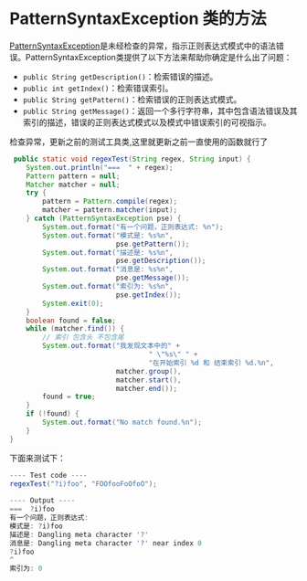 # PatternSyntaxException 类的方法

 [PatternSyntaxException](https://docs.oracle.com/javase/8/docs/api/java/util/regex/PatternSyntaxException.html)是未经检查的异常，指示正则表达式模式中的语法错误。PatternSyntaxException类提供了以下方法来帮助你确定是什么出了问题：
 
* `public String getDescription()`：检索错误的描述。
* `public int getIndex()`：检索错误索引。
* `public String getPattern()`：检索错误的正则表达式模式。
* `public String getMessage()`：返回一个多行字符串，其中包含语法错误及其索引的描述，错误的正则表达式模式以及模式中错误索引的可视指示。

检查异常，更新之前的测试工具类,这里就更新之前一直使用的函数就行了
```java
 public static void regexTest(String regex, String input) {
    System.out.println("===  " + regex);
    Pattern pattern = null;
    Matcher matcher = null;
    try {
        pattern = Pattern.compile(regex);
        matcher = pattern.matcher(input);
    } catch (PatternSyntaxException pse) {
        System.out.format("有一个问题，正则表达式: %n");
        System.out.format("模式是: %s%n",
                          pse.getPattern());
        System.out.format("描述是: %s%n",
                          pse.getDescription());
        System.out.format("消息是: %s%n",
                          pse.getMessage());
        System.out.format("索引为: %s%n",
                          pse.getIndex());
        System.exit(0);
    }
    boolean found = false;
    while (matcher.find()) {
        // 索引 包含头 不包含尾
        System.out.format("我发现文本中的" +
                                  " \"%s\" " +
                                  "在开始索引 %d 和 结束索引 %d.%n",
                          matcher.group(),
                          matcher.start(),
                          matcher.end());
        found = true;
    }
    if (!found) {
        System.out.format("No match found.%n");
    }
}
```

下面来测试下：
```java
---- Test code ----
regexTest("?i)foo", "FOOfooFoOfoO");
        
---- Output ----
===  ?i)foo
有一个问题，正则表达式: 
模式是: ?i)foo
描述是: Dangling meta character '?'
消息是: Dangling meta character '?' near index 0
?i)foo
^
索引为: 0

```